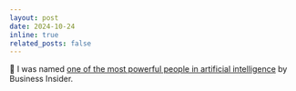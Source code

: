 ```yaml
---
layout: post
date: 2024-10-24
inline: true
related_posts: false
---
```


💪 I was named [one of the most powerful people in artificial intelligence](https://www.businessinsider.com/ai-power-list-2024) by Business Insider.
